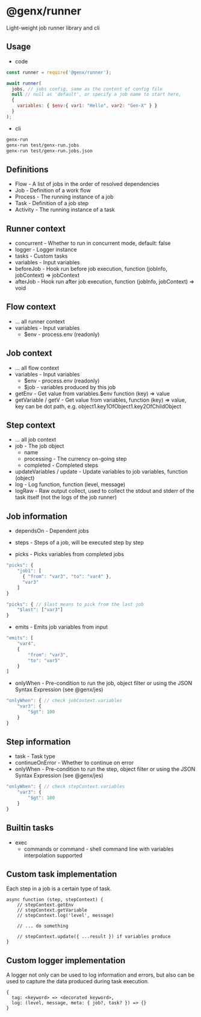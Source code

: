 # @genx/runner

Light-weight job runner library and cli

## Usage

* code
```javascript
const runner = require('@genx/runner');

await runner(
  jobs, // jobs config, same as the content of config file
  null // null as 'default', or specify a job name to start here, 
  {
    variables: { $env:{ var1: "Hello", var2: "Gen-X" } }
  }
);
```

* cli
```bash
genx-run
genx-run test/genx-run.jobs
genx-run test/genx-run.jobs.json
```

## Definitions

* Flow - A list of jobs in the order of resolved dependencies
* Job - Definition of a work flow
* Process - The running instance of a job
* Task - Definition of a job step 
* Activity - The running instance of a task

## Runner context

* concurrent - Whether to run in concurrent mode, default: false 
* logger - Logger instance
* tasks - Custom tasks
* variables - Input variables
* beforeJob - Hook run before job execution, function (jobInfo, jobContext) => jobContext
* afterJob - Hook run after job execution, function (jobInfo, jobContext) => void

## Flow context

* ... all runner context
* variables - Input variables
  * $env - process.env (readonly)

## Job context

* ... all flow context
* variables - Input variables
  * $env - process.env (readonly)
  * $job - variables produced by this job
* getEnv - Get value from variables.$env function (key) => value
* getVariable / getV - Get value from variables, function (key) => value, key can be dot path, e.g. object1.key1OfObject1.key2OfChildObject

## Step context

* ... all job context
* job - The job object
  * name
  * processing - The currency on-going step
  * completed - Completed steps
* updateVariables / update - Update variables to job variables, function (object)
* log - Log function, function (level, message)
* logRaw - Raw output collect, used to collect the stdout and stderr of the task itself (not the logs of the job runner)

## Job information

* dependsOn - Dependent jobs

* steps - Steps of a job, will be executed step by step

* picks - Picks variables from completed jobs
```javascript
"picks": {
    "job1": [
      { "from": "var3", "to": "var4" }, 
      "var3"
    ]
}

"picks": { // $last means to pick from the last job
    "$last": ["var3"]
}
```

* emits - Emits job variables from input 
```javascript
"emits": [
    "var4",
    {
        "from": "var3",
        "to": "var5"
    }
]
```

* onlyWhen - Pre-condition to run the job, object filter or using the JSON Syntax Expression (see @genx/jes)
```javascript
"onlyWhen": { // check jobContext.variables
    "var3": {
        "$gt": 100
    }
}
```

## Step information

* task - Task type
* continueOnError - Whether to continue on error
* onlyWhen - Pre-condition to run the step, object filter or using the JSON Syntax Expression (see @genx/jes)
```javascript
"onlyWhen": { // check stepContext.variables
    "var3": {
        "$gt": 100
    }
}
```

## Builtin tasks

* exec
  * commands or command - shell command line with variables interpolation supported

## Custom task implementation
Each step in a job is a certain type of task.
```
async function (step, stepContext) {
    // stepContext.getEnv
    // stepContext.getVariable
    // stepContext.log('level', message)

    // ... do something

    // stepContext.update({ ...result }) if variables produce
}
```

## Custom logger implementation
A logger not only can be used to log information and errors, but also can be used to capture the data produced during task execution.
```
{
  tag: <keyword> => <decorated keyword>,
  log: (level, message, meta: { job?, task? }) => {}
}
```